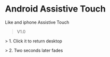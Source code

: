 # Android Assistive Touch
Like and iphone Assistive Touch

> V1.0
</P>
> 1. Click it to return desktop
</p>
> 2. Two seconds later fades
